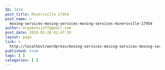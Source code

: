 ```yaml
---
ID: 7474
post_title: Minersville 17954
post_name: >
  moving-services-moving-services-moving-services-minersville-17954
author: mrgabonijeff@gmail.com
post_date: 2018-03-28 01:47:39
layout: page
link: >
  http://localhost/wordpress/moving-services-moving-services-moving-services-minersville-17954/
published: true
tags: [ ]
categories: [ ]
---
```

